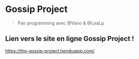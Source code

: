 # Gossip Project

> Pair programming avec @Vano & @LeaLp

## Lien vers le site en ligne Gossip Project ! 

https://thp-gossip-project.herokuapp.com/
